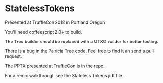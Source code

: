 # StatelessTokens

Presented at TruffleCon 2018 in Portland Oregon

You'll need coffeescript 2.0+ to build.

The Tree builder should be replaced with a UTXO builder for better testing.

There is a bug in the Patricia Tree code.  Feel free to find it an send a pull request.

The PPTX presented at TruffleCon is in the repo.

For a remix walkthrough see the Stateless Tokens.pdf file.